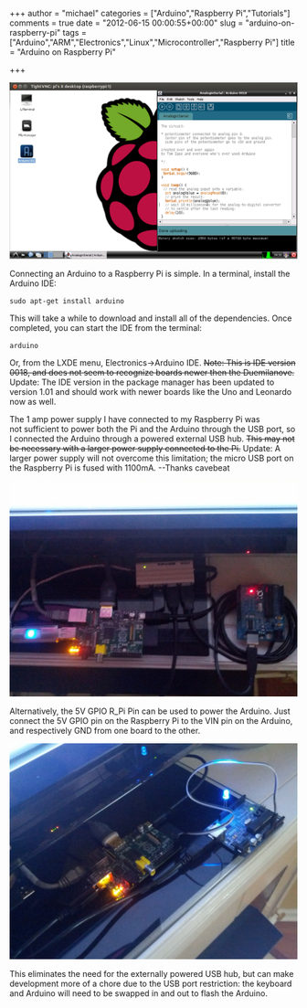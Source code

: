 +++
author = "michael"
categories = ["Arduino","Raspberry Pi","Tutorials"]
comments = true
date = "2012-06-15 00:00:55+00:00"
slug = "arduino-on-raspberry-pi"
tags = ["Arduino","ARM","Electronics","Linux","Microcontroller","Raspberry Pi"]
title = "Arduino on Raspberry Pi"

+++

![](/img/pi-arduino-upload.png)

Connecting an Arduino to a Raspberry Pi is simple. In a terminal, install the Arduino IDE:

```
sudo apt-get install arduino
```

This will take a while to download and install all of the dependencies. Once completed, you can start the IDE from the terminal:

```
arduino
```

Or, from the LXDE menu, Electronics->Arduino IDE. <del>Note: This is IDE version 0018, and does not seem to recognize boards newer then the Duemilanove.</del> Update: The IDE version in the package manager has been updated to version 1.01 and should work with newer boards like the Uno and Leonardo now as well.

The 1 amp power supply I have connected to my Raspberry Pi was not sufficient to power both the Pi and the Arduino through the USB port, so I connected the Arduino through a powered external USB hub. <del>This may not be necessary with a larger power supply connected to the Pi.</del> Update: A larger power supply will not overcome this limitation; the micro USB port on the Raspberry Pi is fused with 1100mA. --Thanks cavebeat

![](/img/pi-arduino.jpg)

Alternatively, the 5V GPIO R_Pi Pin can be used to power the Arduino. Just connect the 5V GPIO pin on the Raspberry Pi to the VIN pin on the Arduino, and respectively GND from one board to the other.

![](/img/raspi-arduino-gpio-power.jpg)

This eliminates the need for the externally powered USB hub, but can make development more of a chore due to the USB port restriction: the keyboard and Arduino will need to be swapped in and out to flash the Arduino.


